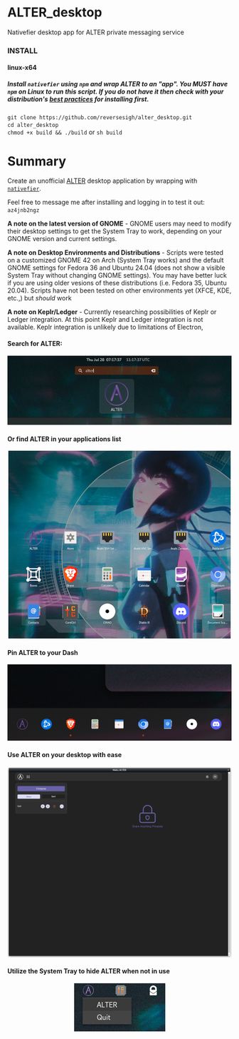 # ALTER_desktop  
Nativefier desktop app for ALTER private messaging service

### INSTALL
#### linux-x64  
##### Install `nativefier` using `npm` and wrap ALTER to an "app". You *MUST* have `npm` on Linux to run this script. If you do not have it then check with your distribution's [best practices](https://linuxconfig.org/install-npm-on-linux) for installing first.   
    
`git clone https://github.com/reversesigh/alter_desktop.git`  
`cd alter_desktop`  
`chmod +x build && ./build`  or `sh build`
  
# Summary
Create an unofficial [ALTER](https://altermail.live/) desktop application by wrapping with [`nativefier`](https://github.com/nativefier/nativefier).  
  
Feel free to message me after installing and logging in to test it out: `az4jnb2ngz`  
  
**A note on the latest version of GNOME** - GNOME users may need to modify their desktop settings to get the System Tray to work, depending on your GNOME version and current settings.  

**A note on Desktop Environments and Distributions** - Scripts were tested on a customized GNOME 42 on Arch (System Tray works) and the default GNOME settings for Fedora 36 and Ubuntu 24.04 (does not show a visible System Tray without changing GNOME settings). You may have better luck if you are using older vesions of these distributions (i.e. Fedora 35, Ubuntu 20.04). Scripts have not been tested on other environments yet (XFCE, KDE, etc.,) but *should* work    
  
**A note on Keplr/Ledger** - Currently researching possibilities of Keplr or Ledger integration. At this point Keplr and Ledger integration is not available. Keplr integration is unlikely due to limitations of Electron,  
    
    
    
#### Search for ALTER:  
<p align="center">
<img src="resources/ALTER_shell.png">
</P>  
  
#### Or find ALTER in your applications list  
<p align="center">
<img src="resources/ALTER_applist.png">
</P>  
  
#### Pin ALTER to your Dash
<p align="center">
<img src="resources/ALTER_dash.png">
</P>  
  
#### Use ALTER on your desktop with ease
<p align="center">
<img src="resources/ALTER_desktop.png">   
</p>  
  
#### Utilize the System Tray to hide ALTER when not in use
<p align="center">
<img src="resources/ALTER_tray.png">
</P>  
